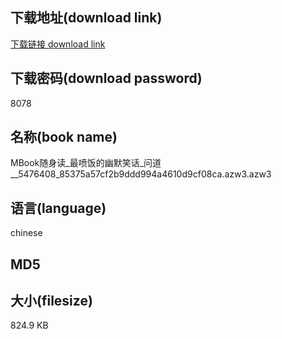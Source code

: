 ## 下载地址(download link)
[下载链接 download link](https://voluble-croquembouche-d321dc.netlify.app/?s=MBook%E9%9A%8F%E8%BA%AB%E8%AF%BB_%E6%9C%80%E5%96%B7%E9%A5%AD%E7%9A%84%E5%B9%BD%E9%BB%98%E7%AC%91%E8%AF%9D_%E9%97%AE%E9%81%93__5476408_85375a57cf2b9ddd994a4610d9cf08ca.azw3)

## 下载密码(download password)
8078

## 名称(book name)
MBook随身读_最喷饭的幽默笑话_问道__5476408_85375a57cf2b9ddd994a4610d9cf08ca.azw3.azw3

## 语言(language)
chinese

## MD5


## 大小(filesize)
824.9 KB
